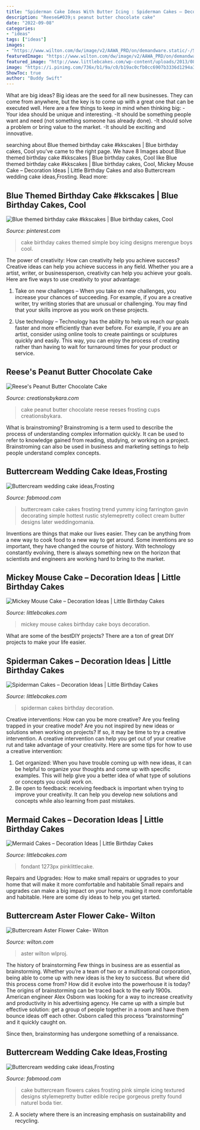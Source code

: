 ```yaml
---
title: "Spiderman Cake Ideas With Butter Icing : Spiderman Cakes – Decoration Ideas"
description: "Reese&#039;s peanut butter chocolate cake"
date: "2022-09-08"
categories:
- "ideas"
tags: ["ideas"]
images:
- "https://www.wilton.com/dw/image/v2/AAWA_PRD/on/demandware.static/-/Sites-wilton-project-master/default/dw5053b3b1/images/project/WLPROJ-9546/buttercream-aster-flower-cake.jpg?sw=1440&amp;sh=750&amp;sm=fit"
featuredImage: "https://www.wilton.com/dw/image/v2/AAWA_PRD/on/demandware.static/-/Sites-wilton-project-master/default/dw5053b3b1/images/project/WLPROJ-9546/buttercream-aster-flower-cake.jpg?sw=1440&amp;sh=750&amp;sm=fit"
featured_image: "http://www.littlebcakes.com/wp-content/uploads/2013/08/Mickey-Mouse-Birthday-Cakes-For-Boys.jpg"
image: "https://i.pinimg.com/736x/b1/9a/c0/b19ac0cfb0cc6907b3336d1294a31aaf.jpg"
ShowToc: true
author: "Buddy Swift"
---
```



What are big ideas?
Big ideas are the seed for all new businesses. They can come from anywhere, but the key is to come up with a great one that can be executed well. Here are a few things to keep in mind when thinking big: 
-Your idea should be unique and interesting. 
-It should be something people want and need (not something someone has already done). 
-It should solve a problem or bring value to the market. 
-It should be exciting and innovative.

	

		
searching about Blue themed birthday cake #kkscakes | Blue birthday cakes, Cool you've came to the right page. We have 8 Images about Blue themed birthday cake #kkscakes | Blue birthday cakes, Cool like Blue themed birthday cake #kkscakes | Blue birthday cakes, Cool, Mickey Mouse Cake – Decoration Ideas | Little Birthday Cakes and also Buttercream wedding cake ideas,Frosting. Read more:
		
    
## Blue Themed Birthday Cake #kkscakes | Blue Birthday Cakes, Cool

<img loading=lazy src="https://i.pinimg.com/736x/b1/9a/c0/b19ac0cfb0cc6907b3336d1294a31aaf.jpg" onerror="this.onerror=null;this.src='https://tse2.mm.bing.net/th?id=OIP.pxgOZ5WYWn2RmjMhxYZKOQHaJ3&amp;pid=15.1';" alt="Blue themed birthday cake #kkscakes | Blue birthday cakes, Cool">

_Source: pinterest.com_

>cake birthday cakes themed simple boy icing designs merengue boys cool. 

	

The power of creativity: How can creativity help you achieve success?
Creative ideas can help you achieve success in any field. Whether you are a artist, writer, or businessperson, creativity can help you achieve your goals. Here are five ways to use creativity to your advantage: 
1. Take on new challenges – When you take on new challenges, you increase your chances of succeeding. For example, if you are a creative writer, try writing stories that are unusual or challenging. You may find that your skills improve as you work on these projects. 

2. Use technology – Technology has the ability to help us reach our goals faster and more efficiently than ever before. For example, if you are an artist, consider using online tools to create paintings or sculptures quickly and easily. This way, you can enjoy the process of creating rather than having to wait for turnaround times for your product or service. 


    
## Reese&#039;s Peanut Butter Chocolate Cake

<img loading=lazy src="http://www.creationsbykara.com/wp-content/uploads/2010/06/Reeses-Peanut-Butter-Cake-014-1.jpg" onerror="this.onerror=null;this.src='https://tse2.mm.bing.net/th?id=OIP.Fvx7fcQn-EplzikDI9kyQAHaLr&amp;pid=15.1';" alt="Reese&#039;s Peanut Butter Chocolate Cake">

_Source: creationsbykara.com_

>cake peanut butter chocolate reese reeses frosting cups creationsbykara. 

	

What is brainstroming?
Brainstroming is a term used to describe the process of understanding complex information quickly. It can be used to refer to knowledge gained from reading, studying, or working on a project. Brainstroming can also be used in business and marketing settings to help people understand complex concepts.

    
## Buttercream Wedding Cake Ideas,Frosting

<img loading=lazy src="https://fabmood.com/wp-content/uploads/2014/05/Buttercream-wedding-cake7.jpg" onerror="this.onerror=null;this.src='https://tse3.mm.bing.net/th?id=OIP.1GW6STC53gUTGYL31XkVZwHaLH&amp;pid=15.1';" alt="Buttercream wedding cake ideas,Frosting">

_Source: fabmood.com_

>buttercream cake cakes frosting trend yummy icing farrington gavin decorating simple hottest rustic stylemepretty collect cream butter designs later weddingomania. 

	

Inventions are things that make our lives easier. They can be anything from a new way to cook food to a new way to get around. Some inventions are so important, they have changed the course of history. With technology constantly evolving, there is always something new on the horizon that scientists and engineers are working hard to bring to the market.

    
## Mickey Mouse Cake – Decoration Ideas | Little Birthday Cakes

<img loading=lazy src="http://www.littlebcakes.com/wp-content/uploads/2013/08/Mickey-Mouse-Birthday-Cakes-For-Boys.jpg" onerror="this.onerror=null;this.src='https://tse2.mm.bing.net/th?id=OIP.hbV-Q4n4n7c0lAYamRJHIgHaLG&amp;pid=15.1';" alt="Mickey Mouse Cake – Decoration Ideas | Little Birthday Cakes">

_Source: littlebcakes.com_

>mickey mouse cakes birthday cake boys decoration. 

	

What are some of the bestDIY projects?
There are a ton of great DIY projects to make your life easier.

    
## Spiderman Cakes – Decoration Ideas | Little Birthday Cakes

<img loading=lazy src="http://www.littlebcakes.com/wp-content/uploads/2013/08/Spiderman-Cakes-Images.jpg" onerror="this.onerror=null;this.src='https://tse4.mm.bing.net/th?id=OIP.ahuEcnMILxYoUNzYgmJBnAHaFj&amp;pid=15.1';" alt="Spiderman Cakes – Decoration Ideas | Little Birthday Cakes">

_Source: littlebcakes.com_

>spiderman cakes birthday decoration. 

	

Creative interventions: How can you be more creative?
Are you feeling trapped in your creative mode? Are you not inspired by new ideas or solutions when working on projects? If so, it may be time to try a creative intervention. A creative intervention can help you get out of your creative rut and take advantage of your creativity. Here are some tips for how to use a creative intervention: 
1. Get organized: When you have trouble coming up with new ideas, it can be helpful to organize your thoughts and come up with specific examples. This will help give you a better idea of what type of solutions or concepts you could work on. 
2. Be open to feedback: receiving feedback is important when trying to improve your creativity. It can help you develop new solutions and concepts while also learning from past mistakes. 

    
## Mermaid Cakes – Decoration Ideas | Little Birthday Cakes

<img loading=lazy src="https://www.littlebcakes.com/wp-content/uploads/2013/08/Mermaid-Cake-Ideas.jpg" onerror="this.onerror=null;this.src='https://tse1.mm.bing.net/th?id=OIP.uZzFufLIVdEMJ0tIPjPCWwHaJT&amp;pid=15.1';" alt="Mermaid Cakes – Decoration Ideas | Little Birthday Cakes">

_Source: littlebcakes.com_

>fondant 1273px pinklittlecake. 

	

Repairs and Upgrades: How to make small repairs or upgrades to your home that will make it more comfortable and habitable
Small repairs and upgrades can make a big impact on your home, making it more comfortable and habitable. Here are some diy ideas to help you get started.

    
## Buttercream Aster Flower Cake- Wilton

<img loading=lazy src="https://www.wilton.com/dw/image/v2/AAWA_PRD/on/demandware.static/-/Sites-wilton-project-master/default/dw5053b3b1/images/project/WLPROJ-9546/buttercream-aster-flower-cake.jpg?sw=1440&amp;sh=750&amp;sm=fit" onerror="this.onerror=null;this.src='https://tse3.mm.bing.net/th?id=OIP.sGJuQ7N7E0R8MMn84immtQHaHa&amp;pid=15.1';" alt="Buttercream Aster Flower Cake- Wilton">

_Source: wilton.com_

>aster wilton wlproj. 

	

The history of brainstorming
Few things in business are as essential as brainstorming. Whether you’re a team of two or a multinational corporation, being able to come up with new ideas is the key to success. But where did this process come from? How did it evolve into the powerhouse it is today?
The origins of brainstorming can be traced back to the early 1900s. American engineer Alex Osborn was looking for a way to increase creativity and productivity in his advertising agency. He came up with a simple but effective solution: get a group of people together in a room and have them bounce ideas off each other. Osborn called this process “brainstorming” and it quickly caught on.

Since then, brainstorming has undergone something of a renaissance.

    
## Buttercream Wedding Cake Ideas,Frosting

<img loading=lazy src="http://www.fabmood.com/wp-content/uploads/2014/05/Buttercream-wedding-cake1.jpg" onerror="this.onerror=null;this.src='https://tse3.mm.bing.net/th?id=OIP.rU9MAfxroioy7NV2yC-JaAHaLJ&amp;pid=15.1';" alt="Buttercream wedding cake ideas,Frosting">

_Source: fabmood.com_

>cake buttercream flowers cakes frosting pink simple icing textured designs stylemepretty butter edible recipe gorgeous pretty found naturel boda tier. 

	

2. A society where there is an increasing emphasis on sustainability and recycling. 

